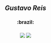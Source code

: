 <h2 align="center">
  <em>Gustavo Reis</em>
  <h3 align="center">:brazil:<h3>
</h2>

<p align="center">
  <img align="center" src="https://img.shields.io/badge/Offensive%20Security-141321?style=flat-square&logo=Red-Hat"/>
  <img align="center" src="https://img.shields.io/badge/Developer-141321?style=flat-square&logo=homebrew"/>
</p>

<p align="center">
    <img src"https://github-readme-stats.vercel.app/api/top-langs/?username=beyondbirthday737&hide=html&layout=compact&show_icons=true&theme=radical"/>
</p>
